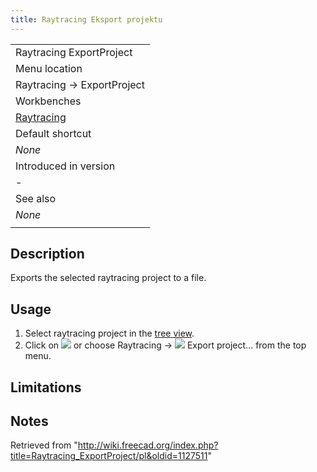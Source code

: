 ```yaml
---
title: Raytracing Eksport projektu
---
```

|  |
| --- |
| Raytracing ExportProject |
| Menu location |
| Raytracing → ExportProject |
| Workbenches |
| [Raytracing](/Raytracing_Workbench "Raytracing Workbench") |
| Default shortcut |
| *None* |
| Introduced in version |
| - |
| See also |
| *None* |
|  |

## Description

Exports the selected raytracing project to a file.

## Usage

1. Select raytracing project in the [tree view](/Tree_view "Tree view").
2. Click on ![](/images/Raytracing_ExportProject.svg) or choose  Raytracing → ![](/images/Raytracing_ExportProject.svg) Export project... from the top menu.

## Limitations

## Notes

Retrieved from "<http://wiki.freecad.org/index.php?title=Raytracing_ExportProject/pl&oldid=1127511>"